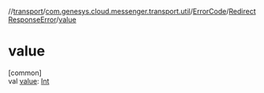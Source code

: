 //[transport](../../../../index.md)/[com.genesys.cloud.messenger.transport.util](../../index.md)/[ErrorCode](../index.md)/[RedirectResponseError](index.md)/[value](value.md)

# value

[common]\
val [value](value.md): [Int](https://kotlinlang.org/api/latest/jvm/stdlib/kotlin/-int/index.html)
